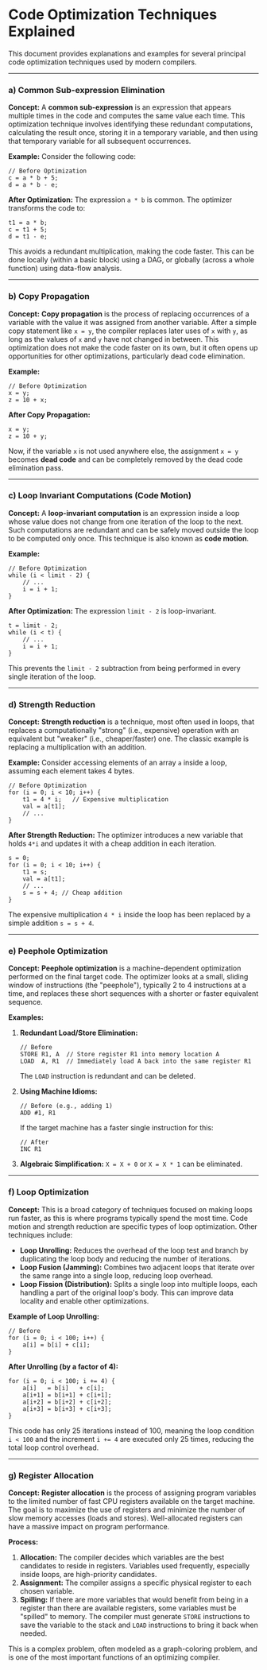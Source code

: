 # Code Optimization Techniques Explained

This document provides explanations and examples for several principal code optimization techniques used by modern compilers.

---

### a) Common Sub-expression Elimination

**Concept:**
A **common sub-expression** is an expression that appears multiple times in the code and computes the same value each time. This optimization technique involves identifying these redundant computations, calculating the result once, storing it in a temporary variable, and then using that temporary variable for all subsequent occurrences.

**Example:**
Consider the following code:
```
// Before Optimization
c = a * b + 5;
d = a * b - e;
```

**After Optimization:**
The expression `a * b` is common. The optimizer transforms the code to:
```
t1 = a * b;
c = t1 + 5;
d = t1 - e;
```
This avoids a redundant multiplication, making the code faster. This can be done locally (within a basic block) using a DAG, or globally (across a whole function) using data-flow analysis.

---

### b) Copy Propagation

**Concept:**
**Copy propagation** is the process of replacing occurrences of a variable with the value it was assigned from another variable. After a simple copy statement like `x = y`, the compiler replaces later uses of `x` with `y`, as long as the values of `x` and `y` have not changed in between. This optimization does not make the code faster on its own, but it often opens up opportunities for other optimizations, particularly dead code elimination.

**Example:**
```
// Before Optimization
x = y;
z = 10 + x;
```

**After Copy Propagation:**
```
x = y;
z = 10 + y;
```
Now, if the variable `x` is not used anywhere else, the assignment `x = y` becomes **dead code** and can be completely removed by the dead code elimination pass.

---

### c) Loop Invariant Computations (Code Motion)

**Concept:**
A **loop-invariant computation** is an expression inside a loop whose value does not change from one iteration of the loop to the next. Such computations are redundant and can be safely moved outside the loop to be computed only once. This technique is also known as **code motion**.

**Example:**
```
// Before Optimization
while (i < limit - 2) {
    // ...
    i = i + 1;
}
```

**After Optimization:**
The expression `limit - 2` is loop-invariant.
```
t = limit - 2;
while (i < t) {
    // ...
    i = i + 1;
}
```
This prevents the `limit - 2` subtraction from being performed in every single iteration of the loop.

---

### d) Strength Reduction

**Concept:**
**Strength reduction** is a technique, most often used in loops, that replaces a computationally "strong" (i.e., expensive) operation with an equivalent but "weaker" (i.e., cheaper/faster) one. The classic example is replacing a multiplication with an addition.

**Example:**
Consider accessing elements of an array `a` inside a loop, assuming each element takes 4 bytes.
```
// Before Optimization
for (i = 0; i < 10; i++) {
    t1 = 4 * i;   // Expensive multiplication
    val = a[t1];
    // ...
}
```

**After Strength Reduction:**
The optimizer introduces a new variable that holds `4*i` and updates it with a cheap addition in each iteration.
```
s = 0;
for (i = 0; i < 10; i++) {
    t1 = s;
    val = a[t1];
    // ...
    s = s + 4; // Cheap addition
}
```
The expensive multiplication `4 * i` inside the loop has been replaced by a simple addition `s = s + 4`.

---

### e) Peephole Optimization

**Concept:**
**Peephole optimization** is a machine-dependent optimization performed on the final target code. The optimizer looks at a small, sliding window of instructions (the "peephole"), typically 2 to 4 instructions at a time, and replaces these short sequences with a shorter or faster equivalent sequence.

**Examples:**

1.  **Redundant Load/Store Elimination:**
    ```assembly
    // Before
    STORE R1, A  // Store register R1 into memory location A
    LOAD  A, R1  // Immediately load A back into the same register R1
    ```
    The `LOAD` instruction is redundant and can be deleted.

2.  **Using Machine Idioms:**
    ```assembly
    // Before (e.g., adding 1)
    ADD #1, R1
    ```
    If the target machine has a faster single instruction for this:
    ```assembly
    // After
    INC R1
    ```

3.  **Algebraic Simplification:**
    `X = X + 0` or `X = X * 1` can be eliminated.

---

### f) Loop Optimization

**Concept:**
This is a broad category of techniques focused on making loops run faster, as this is where programs typically spend the most time. Code motion and strength reduction are specific types of loop optimization. Other techniques include:

*   **Loop Unrolling:** Reduces the overhead of the loop test and branch by duplicating the loop body and reducing the number of iterations.
*   **Loop Fusion (Jamming):** Combines two adjacent loops that iterate over the same range into a single loop, reducing loop overhead.
*   **Loop Fission (Distribution):** Splits a single loop into multiple loops, each handling a part of the original loop's body. This can improve data locality and enable other optimizations.

**Example of Loop Unrolling:**
```
// Before
for (i = 0; i < 100; i++) {
    a[i] = b[i] + c[i];
}
```

**After Unrolling (by a factor of 4):**
```
for (i = 0; i < 100; i += 4) {
    a[i]   = b[i]   + c[i];
    a[i+1] = b[i+1] + c[i+1];
    a[i+2] = b[i+2] + c[i+2];
    a[i+3] = b[i+3] + c[i+3];
}
```
This code has only 25 iterations instead of 100, meaning the loop condition `i < 100` and the increment `i += 4` are executed only 25 times, reducing the total loop control overhead.

---

### g) Register Allocation

**Concept:**
**Register allocation** is the process of assigning program variables to the limited number of fast CPU registers available on the target machine. The goal is to maximize the use of registers and minimize the number of slow memory accesses (loads and stores). Well-allocated registers can have a massive impact on program performance.

**Process:**
1.  **Allocation:** The compiler decides which variables are the best candidates to reside in registers. Variables used frequently, especially inside loops, are high-priority candidates.
2.  **Assignment:** The compiler assigns a specific physical register to each chosen variable.
3.  **Spilling:** If there are more variables that would benefit from being in a register than there are available registers, some variables must be "spilled" to memory. The compiler must generate `STORE` instructions to save the variable to the stack and `LOAD` instructions to bring it back when needed.

This is a complex problem, often modeled as a graph-coloring problem, and is one of the most important functions of an optimizing compiler. 